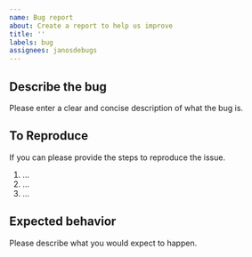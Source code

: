 ```yaml
---
name: Bug report
about: Create a report to help us improve
title: ''
labels: bug
assignees: janosdebugs
---
```


## Describe the bug

Please enter a clear and concise description of what the bug is.

## To Reproduce

If you can please provide the steps to reproduce the issue.

1. ...
2. ...
3. ...

## Expected behavior

Please describe what you would expect to happen.
